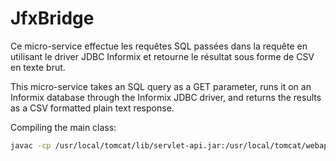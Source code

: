 # JfxBridge

Ce micro-service effectue les requêtes SQL passées dans la requête en utilisant le driver JDBC Informix
et retourne le résultat sous forme de CSV en texte brut.

This micro-service takes an SQL query as a GET parameter, runs it on an Informix database
through the Informix JDBC driver, and returns the results as a CSV formatted plain text response.

Compiling the main class:
```sh
javac -cp /usr/local/tomcat/lib/servlet-api.jar:/usr/local/tomcat/webapps/jfxbridge/WEB-INF/lib/ifxjdbc-6.0.0.jar -d /usr/local/tomcat/webapps/jfxbridge/WEB-INF/classes webapps/jfxbridge/src/MainServlet.java
```